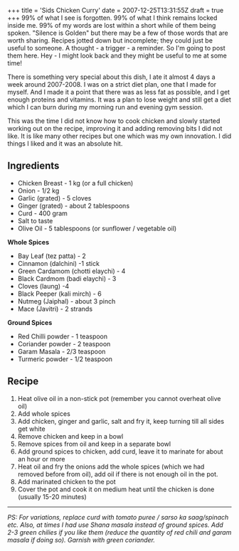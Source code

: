 +++
title = 'Sids Chicken Curry'
date = 2007-12-25T13:31:55Z
draft = true
+++
99% of what I see is forgotten. 99% of what I think remains locked inside me. 99% of my words are lost within a short while of them being spoken. "Silence is Golden" but there may be a few of those words that are worth sharing. Recipes jotted down but incomplete; they could just be useful to someone. A thought - a trigger - a reminder. So I'm going to post them here. Hey - I might look back and they might be useful to me at some time!

There is something very special about this dish, I ate it almost 4 days a week around 2007-2008. I was on a strict diet plan, one that I made for myself. And I made it a point that there was as less fat as possible, and I get enough proteins and vitamins. It was a plan to lose weight and still get a diet which I can burn during my morning run and evening gym session.

This was the time I did not know how to cook chicken and slowly started working out on the recipe, improving it and adding removing bits I did not like. It is like many other recipes but one which was my own innovation. I did things I liked and it was an absolute hit.

## Ingredients

- Chicken Breast - 1 kg (or a full chicken)
- Onion - 1/2 kg
- Garlic (grated) - 5 cloves
- Ginger (grated) - about 2 tablespoons
- Curd - 400 gram
- Salt to taste
- Olive Oil - 5 tablespoons (or sunflower / vegetable oil)

**Whole Spices**
- Bay Leaf (tez patta) - 2
- Cinnamon (dalchini) -1 stick
- Green Cardamom (chotti elaychi) - 4
- Black Cardmom (badi elaychi) - 3
- Cloves (laung) -4
- Black Peeper (kali mirch) - 6
- Nutmeg (Jaiphal) - about 3 pinch
- Mace (Javitri) - 2 strands

**Ground Spices**
- Red Chilli powder - 1 teaspoon
- Coriander powder - 2 teaspoon
- Garam Masala - 2/3 teaspoon
- Turmeric powder - 1/2 teaspoon

## Recipe

1. Heat olive oil in a non-stick pot (remember you cannot overheat olive oil)
2. Add whole spices
3. Add chicken, ginger and garlic, salt and fry it, keep turning till all sides get white
4. Remove chicken and keep in a bowl
5. Remove spices from oil and keep in a separate bowl
6. Add ground spices to chicken, add curd, leave it to marinate for about an hour or more
7. Heat oil and fry the onions add the whole spices (which we had removed before from oil), add oil if there is not enough oil in the pot.
8. Add marinated chicken to the pot
9. Cover the pot and cook it on medium heat until the chicken is done (usually 15-20 minutes)
---	
*PS: For variations, replace curd with tomato puree / sarso ka saag/spinach etc.*
*Also, at times I had use Shana masala instead of ground spices.*
*Add 2-3 green chilies if you like them (reduce the quantity of red chili and garam masala if doing so).*
*Garnish with green coriander.*